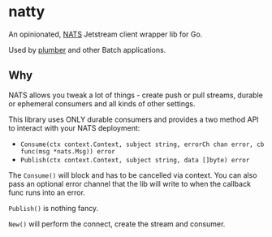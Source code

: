natty
=====
An opinionated, [NATS](https://nats.io) Jetstream client wrapper lib for Go.

Used by [plumber](https://github.com/batchcorp/plumber) and other Batch applications.

## Why

NATS allows you tweak a lot of things - create push or pull streams, durable or
ephemeral consumers and all kinds of other settings.

This library uses ONLY durable consumers and provides a two method API to interact
with your NATS deployment:

* `Consume(ctx context.Context, subject string, errorCh chan error, cb func(msg *nats.Msg)) error`
* `Publish(ctx context.Context, subject string, data []byte) error`

The `Consume()` will block and has to be cancelled via context. You can also
pass an optional error channel that the lib will write to when the callback func
runs into an error.

`Publish()` is nothing fancy.

`New()` will perform the connect, create the stream and consumer.
